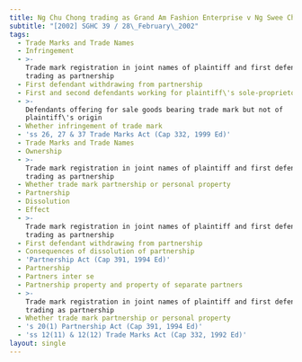 ```yaml
---
title: Ng Chu Chong trading as Grand Am Fashion Enterprise v Ng Swee Choon and Others
subtitle: "[2002] SGHC 39 / 28\_February\_2002"
tags:
  - Trade Marks and Trade Names
  - Infringement
  - >-
    Trade mark registration in joint names of plaintiff and first defendant
    trading as partnership
  - First defendant withdrawing from partnership
  - First and second defendants working for plaintiff\'s sole-proprietorship
  - >-
    Defendants offering for sale goods bearing trade mark but not of
    plaintiff\'s origin
  - Whether infringement of trade mark
  - 'ss 26, 27 & 37 Trade Marks Act (Cap 332, 1999 Ed)'
  - Trade Marks and Trade Names
  - Ownership
  - >-
    Trade mark registration in joint names of plaintiff and first defendant
    trading as partnership
  - Whether trade mark partnership or personal property
  - Partnership
  - Dissolution
  - Effect
  - >-
    Trade mark registration in joint names of plaintiff and first defendant
    trading as partnership
  - First defendant withdrawing from partnership
  - Consequences of dissolution of partnership
  - 'Partnership Act (Cap 391, 1994 Ed)'
  - Partnership
  - Partners inter se
  - Partnership property and property of separate partners
  - >-
    Trade mark registration in joint names of plaintiff and first defendant
    trading as partnership
  - Whether trade mark partnership or personal property
  - 's 20(1) Partnership Act (Cap 391, 1994 Ed)'
  - 'ss 12(11) & 12(12) Trade Marks Act (Cap 332, 1992 Ed)'
layout: single
---
```


